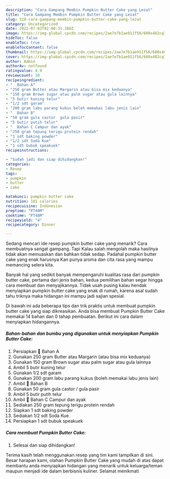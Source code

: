 ```yaml
---
description: "Cara Gampang Membin Pumpkin Butter Cake yang Lezat"
title: "Cara Gampang Membin Pumpkin Butter Cake yang Lezat"
slug: 318-cara-gampang-membin-pumpkin-butter-cake-yang-lezat
category: Uncategorized
date: 2022-07-02T02:00:31.288Z
image: https://img-global.cpcdn.com/recipes/2ae7e7b1ae911f56/680x482cq70/pumpkin-butter-cake-foto-resep-utama.jpg
hideToc: false
enableToc: true
enableTocContent: false
thumbnail: https://img-global.cpcdn.com/recipes/2ae7e7b1ae911f56/680x482cq70/pumpkin-butter-cake-foto-resep-utama.jpg
cover: https://img-global.cpcdn.com/recipes/2ae7e7b1ae911f56/680x482cq70/pumpkin-butter-cake-foto-resep-utama.jpg
author: Admin
authorAv: notfound
ratingvalue: 4.9
reviewcount: 10
recipeingredient:
- "  Bahan A"
- "250 gram Butter atau Margarin atau bisa mix keduanya"
- "150 gram Brown sugar atau palm sugar atau gula lainnya"
- "5 butir kuning telur"
- "1/2 sdt garam"
- "200 gram labu parang kukus boleh memakai labu jenis lain"
- "  Bahan B"
- "50 gram gula castor  gula pasir"
- "5 butir putih telur"
- "  Bahan C Campur dan ayak"
- "250 gram tepung terigu protein rendah"
- "1 sdt baking powder"
- "1/2 sdt Soda Kue"
- "1 sdt bubuk speakuek"
recipeinstructions:

- "Sudah jadi dan siap dihidangkan!"
categories:
- Resep
tags:
- pumpkin
- butter
- cake

katakunci: pumpkin butter cake 
nutrition: 181 calories
recipecuisine: Indonesian
preptime: "PT40M"
cooktime: "PT48M"
recipeyield: "4"
recipecategory: Dinner

---
```



Sedang mencari ide resep pumpkin butter cake yang menarik? Cara membuatnya sangat gampang. Tapi Kalau salah mengolah maka hasilnya tidak akan memuaskan dan bahkan tidak sedap. Padahal pumpkin butter cake yang enak harusnya Kan punya aroma dan cita rasa yang mampu memancing selera kita.




Banyak hal yang sedikit banyak mempengaruhi kualitas rasa dari pumpkin butter cake, pertama dari jenis bahan, kedua pemilihan bahan segar hingga cara membuat dan menyajikannya. Tidak usah pusing kalau hendak menyiapkan pumpkin butter cake yang enak di rumah, karena asal sudah tahu triknya maka hidangan ini mampu jadi sajian spesial.


Di bawah ini ada beberapa tips dan trik praktis untuk membuat pumpkin butter cake yang siap dikreasikan. Anda bisa membuat Pumpkin Butter Cake memakai 14 bahan dan 0 tahap pembuatan. Berikut ini cara dalam menyiapkan hidangannya.

<!--inarticleads1-->

##### Bahan-bahan dan bumbu yang digunakan untuk menyiapkan Pumpkin Butter Cake:

1. Persiapkan  🌿 Bahan A
1. Gunakan 250 gram Butter atau Margarin (atau bisa mix keduanya)
1. Gunakan 150 gram Brown sugar atau palm sugar atau gula lainnya
1. Ambil 5 butir kuning telur
1. Gunakan 1/2 sdt garam
1. Gunakan 200 gram labu parang kukus (boleh memakai labu jenis lain)
1. Ambil  🌿 Bahan B
1. Gunakan 50 gram gula castor / gula pasir
1. Ambil 5 butir putih telur
1. Ambil  🌿 Bahan C Campur dan ayak
1. Sediakan 250 gram tepung terigu protein rendah
1. Siapkan 1 sdt baking powder
1. Sediakan 1/2 sdt Soda Kue
1. Persiapkan 1 sdt bubuk speakuek




<!--inarticleads2-->

##### Cara membuat Pumpkin Butter Cake:


1. Selesai dan siap dihidangkan!



Terima kasih telah menggunakan resep yang tim kami tampilkan di sini. Besar harapan kami, olahan Pumpkin Butter Cake yang mudah di atas dapat membantu anda menyiapkan hidangan yang menarik untuk keluarga/teman maupun menjadi ide dalam berbisnis kuliner. Selamat menikmati

